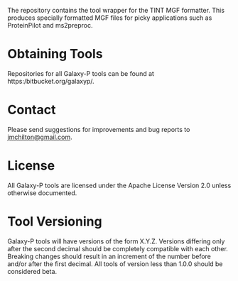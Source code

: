 The repository contains the tool wrapper for the TINT MGF
formatter. This produces specially formatted MGF files for picky
applications such as ProteinPilot and ms2preproc.
# Obtaining Tools

Repositories for all Galaxy-P tools can be found at
https:/bitbucket.org/galaxyp/.

# Contact

Please send suggestions for improvements and bug reports to
jmchilton@gmail.com.

# License

All Galaxy-P tools are licensed under the Apache License Version 2.0
unless otherwise documented.

# Tool Versioning

Galaxy-P tools will have versions of the form X.Y.Z. Versions
differing only after the second decimal should be completely
compatible with each other. Breaking changes should result in an
increment of the number before and/or after the first decimal. All
tools of version less than 1.0.0 should be considered beta.
